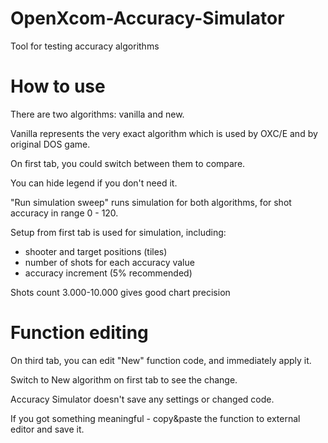 # OpenXcom-Accuracy-Simulator
Tool for testing accuracy algorithms

# How to use
There are two algorithms: vanilla and new.

Vanilla represents the very exact algorithm which is used by OXC/E and by original DOS game.

On first tab, you could switch between them to compare.

You can hide legend if you don't need it.

"Run simulation sweep" runs simulation for both algorithms, for shot accuracy in range 0 - 120.

Setup from first tab is used for simulation, including:
* shooter and target positions (tiles)
* number of shots for each accuracy value
* accuracy increment (5% recommended)

Shots count 3.000-10.000 gives good chart precision

# Function editing
On third tab, you can edit "New" function code, and immediately apply it.

Switch to New algorithm on first tab to see the change.

Accuracy Simulator doesn't save any settings or changed code.

If you got something meaningful - copy&paste the function to external editor and save it.
